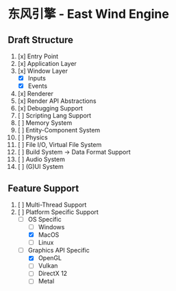 # 东风引擎 - East Wind Engine

## Draft Structure
1. [x] Entry Point
2. [x] Application Layer
3. [x] Window Layer
    - [x] Inputs
    - [x] Events
4. [x] Renderer
5. [x] Render API Abstractions
6. [x] Debugging Support
7. [ ] Scripting Lang Support
8. [ ] Memory System
9. [ ] Entity-Component System
10. [ ] Physics
11. [ ] File I/O, Virtual File System
12. [ ] Build System -> Data Format Support
13. [ ] Audio System
14. [ ] (G)UI System

## Feature Support
1. [ ] Multi-Thread Support
2. [ ] Platform Specific Support
    - [ ] OS Specific
        - [ ] Windows
        - [x] MacOS
        - [ ] Linux
    - [ ] Graphics API Specific
        - [x] OpenGL
        - [ ] Vulkan
        - [ ] DirectX 12
        - [ ] Metal
